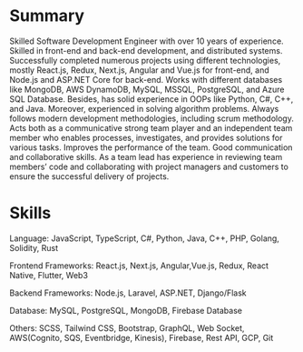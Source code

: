 # Summary

Skilled Software Development Engineer with over 10 years of experience. Skilled in front-end and back-end development, and distributed systems. Successfully completed numerous projects using different technologies, mostly React.js, Redux, Next.js, Angular and Vue.js for front-end, and Node.js and ASP.NET Core for back-end. Works with different databases like MongoDB, AWS DynamoDB, MySQL, MSSQL, PostgreSQL, and Azure SQL Database. Besides, has solid experience in OOPs like Python, C#, C++, and Java. Moreover, experienced in solving algorithm problems. Always follows modern development methodologies, including scrum methodology. Acts both as a communicative strong team player and an independent team member who enables processes, investigates, and provides solutions for various tasks. Improves the performance of the team. Good communication and collaborative skills. As a team lead has experience in reviewing team members’ code and collaborating with project managers and customers to ensure the successful delivery of projects.

# Skills
Language: JavaScript, TypeScript, C#, Python, Java, C++, PHP, Golang, Solidity, Rust

Frontend Frameworks: React.js, Next.js, Angular,Vue.js, Redux, React Native, Flutter, Web3

Backend Frameworks: Node.js, Laravel, ASP.NET, Django/Flask

Database: MySQL, PostgreSQL, MongoDB, Firebase Database

Others: SCSS, Tailwind CSS, Bootstrap, GraphQL, Web Socket, AWS(Cognito, SQS, Eventbridge, Kinesis), Firebase, Rest API, GCP, Git 
